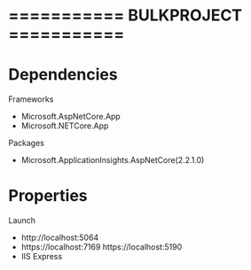 # =========== BULKPROJECT ===========

# Dependencies
  
 Frameworks
  - Microsoft.AspNetCore.App
  - Microsoft.NETCore.App
  
 Packages
  - Microsoft.ApplicationInsights.AspNetCore(2.2.1.0)

 # Properties
    
 Launch
   - http://localhost:5064
   - https://localhost:7169 https://localhost:5190
   - IIS Express
